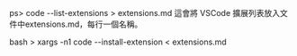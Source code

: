 ps> code --list-extensions > extensions.md
這會將 VSCode 擴展列表放入文件中extensions.md，每行一個名稱。


bash > xargs -n1 code --install-extension < extensions.md